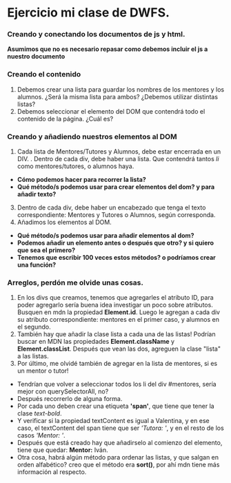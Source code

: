 # Ejercicio mi clase de DWFS.
### Creando y conectando los documentos de js y html.
**Asumimos que no es necesario repasar como debemos incluir el js a nuestro documento**

### Creando el contenido
1. Debemos crear una lista para guardar los nombres de los mentores y los alumnos.
¿Será la misma lista para ambos? ¿Debemos utilizar distintas listas?
2. Debemos seleccionar el elemento del DOM que contendrá todo el contenido de la página. ¿Cuál es?
### Creando y añadiendo nuestros elementos al DOM
1. Cada lista de Mentores/Tutores y Alumnos, debe estar encerrada en un DIV.
. Dentro de cada div, debe haber una lista. Que contendrá tantos *li* como mentores/tutores, o alumnos haya.
- **Cómo podemos hacer para recorrer la lista?**
- **Qué método/s podemos usar para crear elementos del dom? y para añadir texto?**
3. Dentro de cada div, debe haber un encabezado que tenga el texto correspondiente: Mentores y Tutores o Alumnos, según corresponda.
4. Añadimos los elementos al DOM.
- **Qué método/s podemos usar para añadir elementos al dom?**
- **Podemos añadir un elemento antes o después que otro? y si quiero que sea el primero?**
- **Tenemos que escribir 100 veces estos métodos? o podríamos crear una función?**
### Arreglos, perdón me olvide unas cosas.
1. En los divs que creamos, tenemos que agregarles el atributo ID, para poder agregarlo sería buena idea investigar un poco sobre atributos. Busquen en mdn la propiedad **Element.id**. Luego le agregan a cada div su atributo correspondiente: mentores en el primer caso, y alumnos en el segundo.
2. También hay que añadir la clase lista a cada una de las listas! Podrían buscar en MDN las propiedades **Element.className** y **Element.classList**.
Después que vean las dos, agreguen la clase "lista" a las listas.
3. Por último, me olvidé también de agregar en la lista de mentores, si es un mentor o tutor! 
- Tendrían que volver a seleccionar todos los li del div #mentores, sería mejor con querySelectorAll, no?
- Después recorrerlo de alguna forma.
- Por cada uno deben crear una etiqueta **'span'**, que tiene que tener la clase *text-bold*.
- Y verificar si la propiedad textContent es igual a Valentina, y en ese caso, el textContent del span tiene que ser *'Tutora: '*, y en el resto de los casos *'Mentor: '*.
- Después que está creado hay que añadirselo al comienzo del elemento, tiene que quedar: **Mentor:** Iván.
- Otra cosa, habrá algún método para ordenar las listas, y que salgan en orden alfabético? creo que el método era **sort()**, por ahí mdn tiene más información al respecto.